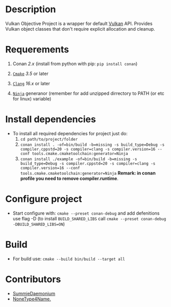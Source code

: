 # Description

Vulkan Objective Project is a wrapper for default [Vulkan](https://www.vulkan.org/) API. Provides Vulkan object classes that don't require explicit allocation and cleanup.

# Requerements

1. Conan *2.x* (install from python with pip: `pip install conan`)

2. [`Cmake`](https://cmake.org/download/) *3.5* or later

3. [`Clang`](https://releases.llvm.org/download.html) *16.x* or later

4. [`Ninja`](https://github.com/ninja-build/ninja/releases/latest) generanor (remember for add unzipped dirrectory to PATH (or etc for linux) variable)

# Install dependencies

- To install all required dependencies for project just do:
  1. `cd path/to/project/folder`
  2. `conan install . -of=bin/build -b=missing -s build_type=Debug -s compiler.cppstd=20 -s compiler=clang -s compiler.version=16 --conf tools.cmake.cmaketoolchain:generator=Ninja`
  3. `conan install ./example -of=bin/build -b=missing -s build_type=Debug -s compiler.cppstd=20 -s compiler=clang -s compiler.version=16 --conf tools.cmake.cmaketoolchain:generator=Ninja`
  **Remark: in conan profile you need to remove compiler.runtime**.

# Configure project

- Start configure with: `cmake --preset conan-debug` and add defenitions use flag -D (to install `BUILD_SHARED_LIBS` call `cmake --preset conan-debug -DBUILD_SHARED_LIBS=ON`)

# Build

- For build use: `cmake --build bin/build --target all`

# Contributors

- [SummieDaemonium](https://github.com/summiedaemonium)
- [NoneType4Name.](https://github.com/NoneType4Name)
